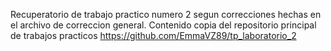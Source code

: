 Recuperatorio de trabajo practico numero 2 segun correcciones hechas en el archivo de correccion general.
Contenido copia del repositorio principal de trabajos practicos https://github.com/EmmaVZ89/tp_laboratorio_2
